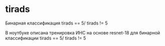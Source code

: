 # tirads
Бинарная классификация tirads == 5/ tirads != 5

В ноутбуке описана тренировка ИНС на основе resnet-18 для бинарной классификации tirads == 5/ tirads != 5
